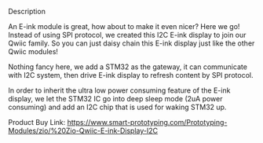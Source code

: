 Description

An E-ink module is great, how about to make it even nicer? Here we go! Instead of using SPI protocol, we created this I2C E-ink display to join our Qwiic family. So you can just daisy chain this E-ink display just like the other Qwiic modules!

Nothing fancy here, we add a STM32 as the gateway, it can communicate with I2C system, then drive E-ink display to refresh content by SPI protocol.

In order to inherit the ultra low power consuming feature of the E-ink display, we let the STM32 IC go into deep sleep mode (2uA power consuming) and add an I2C chip that is used for waking STM32 up.


Product Buy Link: https://www.smart-prototyping.com/Prototyping-Modules/zio/%20Zio-Qwiic-E-ink-Display-I2C
